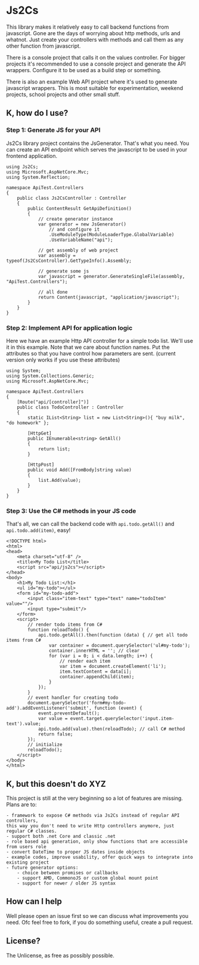 

# Js2Cs

This library makes it relatively easy to call backend functions from javascript.
Gone are the days of worrying about http methods, urls and whatnot. 
Just create your controllers with methods and call them as any other function from javascript.

There is a console project that calls it on the values controller. 
For bigger projects it's recommended to use a console project and generate the API wrappers.
Configure it to be used as a build step or something.

There is also an example Web API project where it's used to generate javascript wrappers.
This is most suitable for experimentation, weekend projects, school projects and other small stuff.


## K, how do I use?

### Step 1: Generate JS for your API ###

Js2Cs library project contains the JsGenerator. That's what you need. 
You can create an API endpoint which serves the javascript to be used in your frontend application.

	using Js2Cs;
	using Microsoft.AspNetCore.Mvc;
	using System.Reflection;

	namespace ApiTest.Controllers
	{
		public class Js2CsController : Controller
		{
			public ContentResult GetApiDefinition()
			{
				// create generator instance
				var generator = new JsGenerator()
					// and configure it
					.UseModuleType(ModuleLoaderType.GlobalVariable)
					.UseVariableName("api");

				// get assembly of web project
				var assembly = typeof(Js2CsController).GetTypeInfo().Assembly;

				// generate some js
				var javascript = generator.GenerateSingleFile(assembly, "ApiTest.Controllers");
            
				// all done
				return Content(javascript, "application/javascript");
			}
		}
	}

### Step 2: Implement API for application logic ###

Here we have an example Http API controller for a simple todo list. 
We'll use it in this example. 
Note that we care about function names. 
Put the attributes so that you have control how parameters are sent. 
(current version only works if you use these attributes)

	using System;
	using System.Collections.Generic;
	using Microsoft.AspNetCore.Mvc;

	namespace ApiTest.Controllers
	{
		[Route("api/[controller]")]
		public class TodoController : Controller
		{
			static IList<String> list = new List<String>(){ "buy milk", "do homework" };
     
			[HttpGet]
			public IEnumerable<string> GetAll()
			{
				return list;
			}
        
			[HttpPost]
			public void Add([FromBody]string value)
			{
				list.Add(value);
			}
		}
	}

### Step 3: Use the C# methods in your JS code ###

That's all, we can call the backend code with `api.todo.getAll()` and `api.todo.add(item)`, easy!

	<!DOCTYPE html>
	<html>
	<head>
		<meta charset="utf-8" />
		<title>My Todo List</title>
		<script src="api/js2cs"></script>
	</head>
	<body>
		<h1>My Todo List:</h1>
		<ul id="my-todo"></ul>
		<form id="my-todo-add">
			<input class="item-text" type="text" name="todoItem" value=""/>
			<input type="submit"/>
		</form>
		<script>
			// render todo items from C#
			function reloadTodo() {
				api.todo.getAll().then(function (data) { // get all todo items from C#
					var container = document.querySelector('ul#my-todo');
					container.innerHTML = ''; // clear
					for (var i = 0; i < data.length; i++) {
						// render each item
						var item = document.createElement('li');
						item.textContent = data[i];
						container.appendChild(item);
					}
				});
			}
			// event handler for creating todo 
			document.querySelector('form#my-todo-add').addEventListener('submit', function (event) {
				event.preventDefault();
				var value = event.target.querySelector('input.item-text').value;
				api.todo.add(value).then(reloadTodo); // call C# method
				return false;
			});
			// initialize
			reloadTodo();
		</script>
	</body>
	</html>


## K, but this doesn't do XYZ

This project is still at the very beginning so a lot of features are missing.
Plans are to:

	- framework to expose C# methods via Js2Cs instead of regular API controllers, 
	this way you don't need to write Http controllers anymore, just regular C# classes.
	- support both .net Core and classic .net
	- role based api generation, only show functions that are accessible from users role
	- convert DateTime to proper JS dates inside objects
	- example codes, improve usability, offer quick ways to integrate into existing project
	- future generator options:
		- choice between promises or callbacks
		- support AMD, CommonoJS or custom global mount point
		- support for newer / older JS syntax


## How can I help

Well please open an issue first so we can discuss what improvements you need. 
Ofc feel free to fork, if you do something useful, create a pull request.


## License?

The Unlicense, as free as possibly possible.
